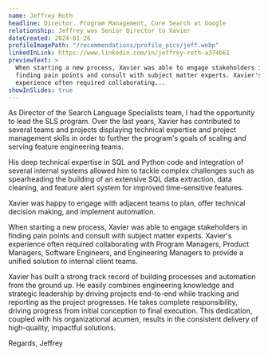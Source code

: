 ```yaml
---
name: Jeffrey Roth
headline: Director. Program Management, Core Search at Google
relationship: Jeffrey was Senior Director to Xavier
dateCreated: 2024-01-26
profileImagePath: "/recommendations/profile_pics/jeff.webp"
linkedInLink: https://www.linkedin.com/in/jeffrey-roth-a374b61
previewText: >
  When starting a new process, Xavier was able to engage stakeholders in
  finding pain points and consult with subject matter experts. Xavier's
  experience often required collaborating...
showInSlides: true
---
```


As Director of the Search Language Specialists team, I had the opportunity
to lead the SLS program. Over the last years, Xavier has contributed to
several teams and projects displaying technical expertise and project
management skills in order to further the program's goals of scaling and
serving feature engineering teams.

His deep technical expertise in SQL and Python code and integration of
several internal systems allowed him to tackle complex challenges such as
spearheading the building of an extensive SQL data extraction, data
cleaning, and feature alert system for improved time-sensitive features.

Xavier was happy to engage with adjacent teams to plan, offer technical
decision making, and implement automation.

When starting a new process, Xavier was able to engage stakeholders in
finding pain points and consult with subject matter experts. Xavier's
experience often required collaborating with Program Managers, Product
Managers, Software Engineers, and Engineering Managers to provide a unified
solution to internal client teams.

Xavier has built a strong track record of building processes and automation
from the ground up. He easily combines engineering knowledge and strategic
leadership by driving projects end-to-end while tracking and reporting as
the project progresses. He takes complete responsibility, driving progress
from initial conception to final execution. This dedication, coupled with
his organizational acumen, results in the consistent delivery of
high-quality, impactful solutions.

Regards, Jeffrey